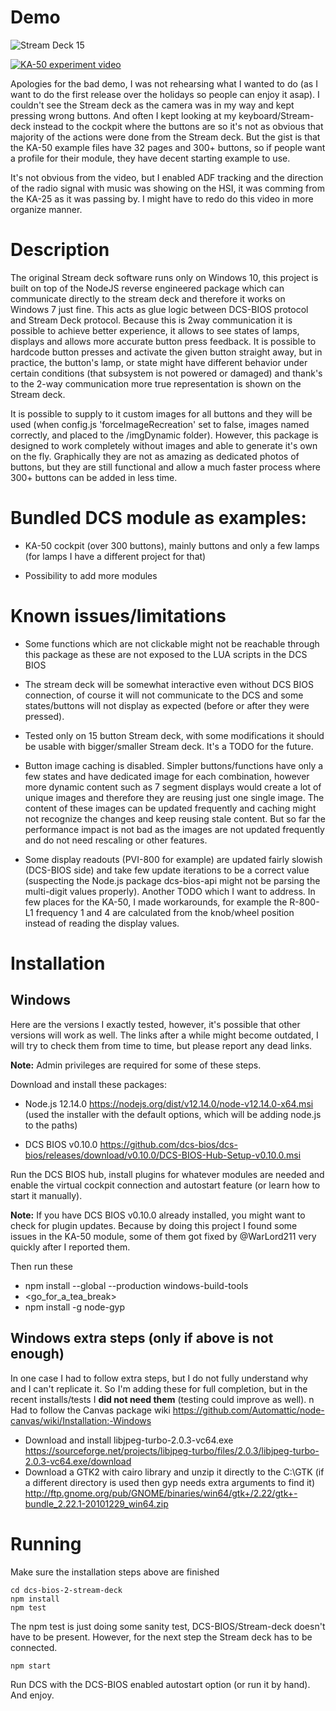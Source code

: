 # Demo

![Stream Deck 15](../assets/images/deck15.jpg?raw=true)

[![KA-50 experiment video](https://img.youtube.com/vi/BMvsz8bfFvA/0.jpg)](https://www.youtube.com/watch?v=BMvsz8bfFvA)

Apologies for the bad demo, I was not rehearsing what I wanted to do (as I want to do the first release over the holidays so people can enjoy it asap). I couldn't see the Stream deck as the camera was in my way and kept pressing wrong buttons. And often I kept looking at my keyboard/Stream-deck instead to the cockpit where the buttons are so it's not as obvious that majority of the actions were done from the Stream deck. But the gist is that the KA-50 example files have 32 pages and 300+ buttons, so if people want a profile for their module, they have decent starting example to use.

It's not obvious from the video, but I enabled ADF tracking and the direction of the radio signal with music was showing on the HSI, it was comming from the KA-25 as it was passing by. I might have to redo do this video in more organize manner.

# Description

The original Stream deck software runs only on Windows 10, this project is built on top of the NodeJS reverse engineered package which can communicate directly to the stream deck and therefore it works on Windows 7 just fine. This acts as glue logic between DCS-BIOS protocol and Stream Deck protocol. Because this is 2way communication it is possible to achieve better experience, it allows to see states of lamps, displays and allows more accurate button press feedback. It is possible to hardcode button presses and activate the given button straight away, but in practice, the button's lamp, or state might have different behavior under certain conditions (that subsystem is not powered or damaged) and thank's to the 2-way communication more true representation is shown on the Stream deck.

It is possible to supply to it custom images for all buttons and they will be used (when config.js 'forceImageRecreation' set to false, images named correctly, and placed to the /imgDynamic folder). However, this package is designed to work completely without images and able to generate it's own on the fly. Graphically they are not as amazing as dedicated photos of buttons, but they are still functional and allow a much faster process where 300+ buttons can be added in less time.

# Bundled DCS module as examples:
- KA-50 cockpit (over 300 buttons), mainly buttons and only a few lamps (for lamps I have a different project for that)

- Possibility to add more modules

# Known issues/limitations

- Some functions which are not clickable might not be reachable through this package as these are not exposed to the LUA scripts in the DCS BIOS

- The stream deck will be somewhat interactive even without DCS BIOS connection, of course it will not communicate to the DCS and some states/buttons will not display as expected (before or after they were pressed).

- Tested only on 15 button Stream deck, with some modifications it should be usable with bigger/smaller Stream deck. It's a TODO for the future.

- Button image caching is disabled. Simpler buttons/functions have only a few states and have dedicated image for each combination, however more dynamic content such as 7 segment displays would create a lot of unique images and therefore they are reusing just one single image. The content of these images can be updated frequently and caching might not recognize the changes and keep reusing stale content. But so far the performance impact is not bad as the images are not updated frequently and do not need rescaling or other features.

- Some display readouts (PVI-800 for example) are updated fairly slowish (DCS-BIOS side) and take few update iterations to be a correct value (suspecting the Node.js package dcs-bios-api might not be parsing the multi-digit values properly). Another TODO which I want to address. In few places for the KA-50, I made workarounds, for example the R-800-L1 frequency 1 and 4 are calculated from the knob/wheel position instead of reading the display values.


# Installation

## Windows

Here are the versions I exactly tested, however, it's possible that other versions will work as well. The links after a while might become outdated, I will try to check them from time to time, but please report any dead links.

**Note:** Admin privileges are required for some of these steps.

Download and install these packages:

- Node.js 12.14.0 https://nodejs.org/dist/v12.14.0/node-v12.14.0-x64.msi (used the installer with the default options, which will be adding node.js to the paths)

- DCS BIOS v0.10.0 https://github.com/dcs-bios/dcs-bios/releases/download/v0.10.0/DCS-BIOS-Hub-Setup-v0.10.0.msi

 Run the DCS BIOS hub, install plugins for whatever modules are needed and enable the virtual cockpit connection and autostart feature (or learn how to start it manually).

 **Note:** If you have DCS BIOS v0.10.0 already installed, you might want to check for plugin updates. Because by doing this project I found some issues in the KA-50 module, some of them got fixed by @WarLord211 very quickly after I reported them.


 Then run these

- npm install --global --production windows-build-tools
- <go_for_a_tea_break>
- npm install -g node-gyp

## Windows extra steps (only if above is not enough)

In one case I had to follow extra steps, but I do not fully understand why and I can't replicate it. So I'm adding these for full completion, but in the recent installs/tests I **did not need them** (testing could improve as well). n
Had to follow the Canvas package wiki https://github.com/Automattic/node-canvas/wiki/Installation:-Windows

- Download and install libjpeg-turbo-2.0.3-vc64.exe https://sourceforge.net/projects/libjpeg-turbo/files/2.0.3/libjpeg-turbo-2.0.3-vc64.exe/download
- Download a GTK2 with cairo library and unzip it directly to the C:\GTK (if a different directory is used then gyp needs extra arguments to find it) http://ftp.gnome.org/pub/GNOME/binaries/win64/gtk+/2.22/gtk+-bundle_2.22.1-20101229_win64.zip 

# Running

Make sure the installation steps above are finished

```
cd dcs-bios-2-stream-deck
npm install
npm test
```

The npm test is just doing some sanity test, DCS-BIOS/Stream-deck doesn't have to be present. However, for the next step the Stream deck has to be connected.

```
npm start
```

Run DCS with the DCS-BIOS enabled autostart option (or run it by hand). And enjoy.

